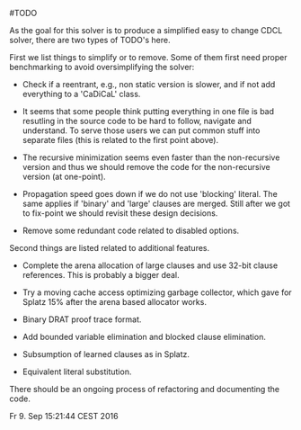 #TODO

As the goal for this solver is to produce a simplified easy to change CDCL
solver, there are two types of TODO's here.

First we list things to simplify or to remove.  Some of them first need
proper benchmarking to avoid oversimplifying the solver:

  - Check if a reentrant, e.g., non static version is slower, and if not add
    everything to a 'CaDiCaL' class.

  - It seems that some people think putting everything in one file is bad
    resutling in the source code to be hard to follow, navigate and
    understand.  To serve those users we can put common stuff into separate
    files (this is related to the first point above).

  - The recursive minimization seems even faster than the non-recursive
    version and thus we should remove the code for the non-recursive version
    (at one-point).

  - Propagation speed goes down if we do not use 'blocking' literal.  The
    same applies if 'binary' and 'large' clauses are merged.  Still after
    we got to fix-point we should revisit these design decisions.

  - Remove some redundant code related to disabled options.

Second things are listed related to additional features.
  
  - Complete the arena allocation of large clauses and use 32-bit clause
    references.  This is probably a bigger deal.

  - Try a moving cache access optimizing garbage collector, which gave
    for Splatz 15% after the arena based allocator works.

  - Binary DRAT proof trace format.

  - Add bounded variable elimination and blocked clause elimination.

  - Subsumption of learned clauses as in Splatz.

  - Equivalent literal substitution.

There should be an ongoing process of refactoring and documenting the code.


Fr 9. Sep 15:21:44 CEST 2016
